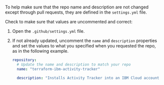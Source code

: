 To help make sure that the repo name and description are not changed except through pull requests, they are defined in the `settings.yml` file.

Check to make sure that values are uncommented and correct:

1.  Open the `.github/settings.yml` file.
1.  If not already updated, uncomment the `name` and `description` properties and set the values to what you specified when you requested the repo, as in the following example.

    ```yaml
    repository:
      # Update the name and description to match your repo
      name: "terraform-ibm-activity-tracker"

      description: "Installs Activity Tracker into an IBM Cloud account"
    ```
